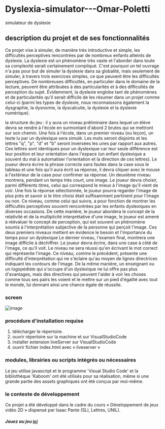 # Dyslexia-simulator---Omar-Poletti
simulateur de dyslexie

## description du projet et de ses fonctionnalités

Ce projet vise à simuler, de manière très introductive et simple, les difficultés perceptives rencontrées par de nombreux enfants atteints de dyslexie. La dyslexie est un phénomène très vaste et l'aborder dans toute sa complexité serait certainement compliqué. C'est pourquoi un tel ouvrage n'a pas pour but de simuler la dyslexie dans sa globalité, mais seulement de simuler, à travers trois exercices simples, ce que peuvent être les difficultés perceptives. De nombreuses difficultés, en particulier dans le domaine de la lecture, peuvent être attribuées à des particularités et à des difficultés de perception du sujet.  Évidemment, la dyslexie englobe tant de phénomènes et de particularités qu'il serait difficile de les résumer dans un projet comme celui-ci (parmi les types de dyslexie, nous reconnaissons également la dysgraphie, la dysnomie, la dyscalculie, la dyslexie et la dyslexie numérique). 

la structure du jeu : 
il y aura un niveau préliminaire dans lequel un élève devra se rendre à l'école en surmontant d'abord 2 brutes qui se mettront sur son chemin. 
Une fois à l'école, dans un premier niveau (ou leçon), un texte lu par un dyslexique sera simulé. Les mots seront disjoints et les lettres "q", "p", "d" et "b" seront inversées les unes par rapport aux autres. Ces lettres sont identiques pour un dyslexique car leur seule différence est leur position et leur orientation dans l'espace (un enfant dyslexique a souvent du mal à automatiser l'orientation et la direction de ces lettres).  Le joueur devra écrire la phrase correcte sans fautes dans la case sous le tableau et une fois qu'il aura écrit sa réponse, il devra cliquer avec le mouse à l'extérieur de la case pour confirmer sa réponse. 
Un deuxième niveau montrera, pendant un temps très court, une image. Le joueur devra choisir, parmi différents titres, celui qui correspond le mieux à l'image qu'il vient de voir. Une fois la réponse sélectionnée, le joueur pourra regarder l'image de plus près et savoir si le titre choisi était suffisamment pertinent pour l'image ou non. Ce niveau, comme celui qui suivra, a pour fonction de montrer les difficultés perceptives souvent rencontrées par les enfants dyslexiques en diverses occasions. De cette manière, le joueur abordera le concept de la relativité et de la multiplicité interprétative d'une image, le joueur est amené à réévaluer le concept de perception, qui est souvent un phénomène soumis à l'interprétation subjective de la personne qui perçoit l'image.
Ces deux premiers niveaux mettent en évidence le besoin et l'importance du temps pour un dyslexique
Le dernier niveau, l'examen final, montrera une image difficile à déchiffrer. Le joueur devra écrire, dans une case à côté de l'image, ce qu'il voit. Le niveau ne sera réussi qu'en écrivant le mot correct qui représente l'image.  Ce niveau, comme le précédent, présente une difficulté d'interprétation qui ne s'éclaire qu'au moyen de lignes directrices indiquant les contours de l'image. De la même manière, un enseignant ou un logopédiste qui s'occupe d'un dyslexique ne lui offre pas plus d'avantages, mais des directives qui peuvent l'aider à voir les choses comme tous ses pairs les voient et le mettre sur un pied d'égalité avec tout le monde, lui donnant ainsi une chance égale de réussite.


### screen
![image](https://user-images.githubusercontent.com/105658013/183978733-48861841-f179-4ffb-92dc-bc8a11e6c318.png)

### procédure d'installation requise
1) télécharger le répertoire. 
2) ouvrir répertoire sur la machine et sur VisualStudioCode
3) installer extension liveServer sur VisualStudioCode
4) ouvrir fichier index.html avec « liveserver »


### modules, librairies ou scripts intégrés ou nécessaires 
Le jeu utilise javascript et le programme 'Visual Studio Code' et la bibliothèque 'Kaboom' ont été utilisés pour sa réalisation, même si une grande partie des assets graphiques ont été conçus par moi-même. 

### le contexte de développement
Ce projet a été développé dans le cadre du cours « Développement de jeux vidéo 2D » dispensé par Isaac Pante (SLI, Lettres, UNIL).



##### Jouez au jeu [ici](https://kawaraccoon.github.io/Dyslexia-simulator---Omar-Poletti/dislessia%202/)
